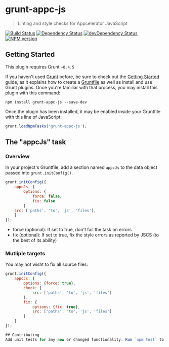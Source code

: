# grunt-appc-js

> Linting and style checks for Appcelerator JavaScript

[![Build Status](https://travis-ci.org/ingo/grunt-appc-js.svg?branch=master)](https://travis-ci.org/ingo/grunt-appc-js)
[![Dependency Status](https://david-dm.org/ingo/grunt-appc-js.svg)](https://david-dm.org/ingo/grunt-appc-js)
[![devDependency Status](https://david-dm.org/ingo/grunt-appc-js/dev-status.svg)](https://david-dm.org/ingo/grunt-appc-js#info=devDependencies)
[![NPM version](https://badge.fury.io/js/grunt-appc-js.svg)](http://badge.fury.io/js/grunt-appc-js)

## Getting Started
This plugin requires Grunt `~0.4.5`

If you haven't used [Grunt](http://gruntjs.com/) before, be sure to check out the [Getting Started](http://gruntjs.com/getting-started) guide, as it explains how to create a [Gruntfile](http://gruntjs.com/sample-gruntfile) as well as install and use Grunt plugins. Once you're familiar with that process, you may install this plugin with this command:

```shell
npm install grunt-appc-js --save-dev
```

Once the plugin has been installed, it may be enabled inside your Gruntfile with this line of JavaScript:

```js
grunt.loadNpmTasks('grunt-appc-js');
```

## The "appcJs" task

### Overview
In your project's Gruntfile, add a section named `appcJs` to the data object passed into `grunt.initConfig()`.

```js
grunt.initConfig({
	appcJs: {
		options: {
			force: false,
			fix: false
		}
	src: ['paths', 'to', 'js', 'files'],
	}
});
```

* force (optional): If set to true, don't fail the task on errors
* fix (optional): If set to true, fix the style errors as reported by JSCS (to the best of its ability)

### Mutliple targets

You may not wisht to fix all source files:

```js
grunt.initConfig({
	appcJs: {
		options: {force: true},
		check: {
			src: ['paths', 'to', 'js', 'files']
		},
		fix: {
			options: {fix: true},
			src: ['paths', 'to', 'js', 'files']
		}
	}
});

## Contributing
Add unit tests for any new or changed functionality. Run `npm test` to ensure your added code matches existing style standards.
